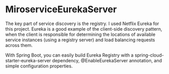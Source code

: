 # MiroserviceEurekaServer
The key part of service discovery is the registry. I used Netflix Eureka for this project. Eureka is a good example of the client-side discovery pattern, when the client is responsible for determining the locations of available service instances (using a registry server) and load balancing requests across them.  

With Spring Boot, you can easily build Eureka Registry with a spring-cloud-starter-eureka-server dependency, @EnableEurekaServer annotation, and simple configuration properties.
